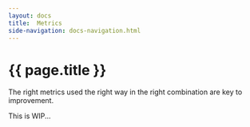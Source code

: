 ```yaml
---
layout: docs
title:  Metrics
side-navigation: docs-navigation.html
---
```


# {{ page.title }}

The right metrics used the right way in the right combination are key to improvement.

This is WIP...